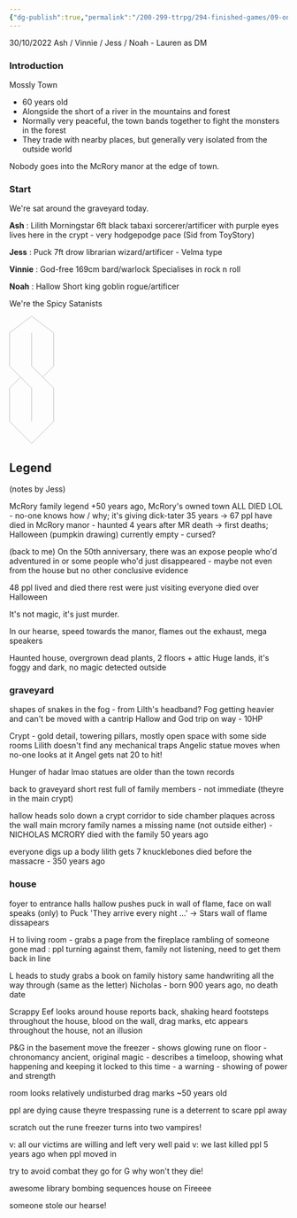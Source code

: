 ```yaml
---
{"dg-publish":true,"permalink":"/200-299-ttrpg/294-finished-games/09-oneshots/halloween-mystery/"}
---
```



30/10/2022
Ash / Vinnie / Jess / Noah - Lauren as DM

### Introduction

Mossly Town
- 60 years old
- Alongside the short of a river in the mountains and forest
- Normally very peaceful, the town bands together to fight the monsters in the forest
- They trade with nearby places, but generally very isolated from the outside world

Nobody goes into the McRory manor at the edge of town.

### Start

We're sat around the graveyard today.

**Ash** : Lilith Morningstar
6ft black tabaxi sorcerer/artificer with purple eyes
lives here in the crypt - very hodgepodge pace (Sid from ToyStory)

**Jess** : Puck
7ft drow librarian wizard/artificer - Velma type

**Vinnie** : God-free
169cm bard/warlock
Specialises in rock n roll

**Noah** : Hallow
Short king goblin rogue/artificer

We're the Spicy Satanists

<svg xmlns="http://www.w3.org/2000/svg" xmlns:xlink="http://www.w3.org/1999/xlink" version="1.1" width="82px" height="232px" viewBox="-0.5 -0.5 82 232"><defs/><g><path d="M 40 90 L 40 30" fill="none" stroke="#bdbdbd" stroke-miterlimit="10" pointer-events="stroke"/><path d="M 80 90 L 80 30" fill="none" stroke="#bdbdbd" stroke-miterlimit="10" pointer-events="stroke"/><path d="M 0 90 L 0 30" fill="none" stroke="#bdbdbd" stroke-miterlimit="10" pointer-events="stroke"/><path d="M 0 190 L 0 130" fill="none" stroke="#bdbdbd" stroke-miterlimit="10" pointer-events="stroke"/><path d="M 40 190 L 40 130" fill="none" stroke="#bdbdbd" stroke-miterlimit="10" pointer-events="stroke"/><path d="M 80 190 L 80 130" fill="none" stroke="#bdbdbd" stroke-miterlimit="10" pointer-events="stroke"/><path d="M 40 0 L 0 30" fill="none" stroke="#bdbdbd" stroke-miterlimit="10" pointer-events="stroke"/><path d="M 80 30 L 40 0" fill="none" stroke="#bdbdbd" stroke-miterlimit="10" pointer-events="stroke"/><path d="M 80 130 L 40 90" fill="none" stroke="#bdbdbd" stroke-miterlimit="10" pointer-events="stroke"/><path d="M 40 130 L 0 90" fill="none" stroke="#bdbdbd" stroke-miterlimit="10" pointer-events="stroke"/><path d="M 40 230 L 0 190" fill="none" stroke="#bdbdbd" stroke-miterlimit="10" pointer-events="stroke"/><path d="M 80 190 L 40 230" fill="none" stroke="#bdbdbd" stroke-miterlimit="10" pointer-events="stroke"/><path d="M 20 110 L 0 130" fill="none" stroke="#bdbdbd" stroke-miterlimit="10" pointer-events="stroke"/><path d="M 60 110 L 80 90" fill="none" stroke="#bdbdbd" stroke-miterlimit="10" pointer-events="stroke"/></g></svg>

## Legend
(notes by Jess)

McRory family legend
+50 years ago, McRory's owned town
ALL DIED LOL - no-one knows how / why; it's giving dick-tater
35 years -> 67 ppl have died in McRory manor - haunted
4 years after MR death -> first deaths; Halloween (pumpkin drawing)
currently empty - cursed?

(back to me)
On the 50th anniversary, there was an expose
people who'd adventured in
or some people who'd just disappeared - maybe not even from the house but no other conclusive evidence

48 ppl lived and died there
rest were just visiting
everyone died over Halloween

It's not magic, it's just murder.

In our hearse, speed towards the manor, flames out the exhaust, mega speakers

Haunted house, overgrown dead plants, 2 floors + attic
Huge lands, it's foggy and dark, no magic detected outside

### graveyard

shapes of snakes in the fog - from Lilth's headband?
Fog getting heavier and can't be moved with a cantrip
Hallow and God trip on way - 10HP

Crypt - gold detail, towering pillars, mostly open space with some side rooms
Lilith doesn't find any mechanical traps
Angelic statue moves when no-one looks at it
Angel gets nat 20 to hit!

Hunger of hadar lmao
statues are older than the town records

back to graveyard
short rest
full of family members - not immediate (theyre in the main crypt)

hallow heads solo down a crypt corridor to side chamber
plaques across the wall
main mcrory family names
a missing name (not outside either) - NICHOLAS MCRORY
died with the family 50 years ago

everyone digs up a body
lilith gets 7 knucklebones
died before the massacre - 350 years ago

### house

foyer
to entrance halls
hallow pushes puck in
wall of flame, face on wall speaks (only) to Puck
'They arrive every night ...' -> Stars
wall of flame dissapears

H to living room - grabs a page from the fireplace
rambling of someone gone mad : ppl turning against them, family not listening, need to get them back in line

L heads to study
grabs a book on family history
same handwriting all the way through (same as the letter)
Nicholas - born 900 years ago, no death date

Scrappy Eef looks around house
reports back, shaking
heard footsteps throughout the house, blood on the wall, drag marks, etc
appears throughout the house, not an illusion

P&G in the basement
move the freezer - shows glowing rune on floor - chronomancy
ancient, original magic - describes a timeloop, showing what happening
and keeping it locked to this time - a warning - showing of power and strength

room looks relatively undisturbed
drag marks ~50 years old

ppl are dying cause theyre trespassing
rune is a deterrent to scare ppl away

scratch out the rune
freezer turns into two vampires!

v: all our victims are willing and left very well paid
v: we last killed ppl 5 years ago when ppl moved in

try to avoid combat
they go for G
why won't they die!

awesome library bombing sequences
house on Fireeee

someone stole our hearse!